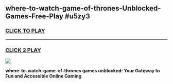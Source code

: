 
## where-to-watch-game-of-thrones-Unblocked-Games-Free-Play #u5zy3
<h3>
<a href="https://us.freeplayer.one?title=where-to-watch-game-of-thrones&ref=9M">CLICK TO PLAY</a></h3>
<hr>

<h3>
<a href="https://us.freeplayer.one?title=where-to-watch-game-of-thrones&ref=9M">CLICK 2 PLAY</a>
  
</h3>

<a href="https://us.freeplayer.one?title=where-to-watch-game-of-thrones&ref=9M"><img src="https://clearcache.store/games.png"></a>


**where-to-watch-game-of-thrones games unblocked: Your Gateway to Fun and Accessible Online Gaming**
